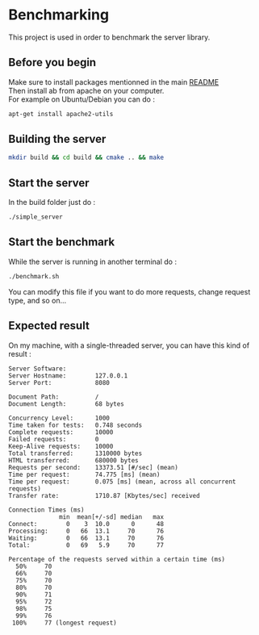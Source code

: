 # Benchmarking
This project is used in order to benchmark the server library.

## Before you begin

Make sure to install packages mentionned in the main [README](../../README.md)\
Then install ab from apache on your computer.\
For example on Ubuntu/Debian you can do :
```bash
apt-get install apache2-utils
```

## Building the server

```bash
mkdir build && cd build && cmake .. && make
```

## Start the server

In the build folder just do :
```bash
./simple_server
```

## Start the benchmark
While the server is running in another terminal do :
```bash
./benchmark.sh
```
You can modify this file if you want to do more requests, change request type, and so on...

## Expected result

On my machine, with a single-threaded server, you can have this kind of result :

```
Server Software:        
Server Hostname:        127.0.0.1
Server Port:            8080

Document Path:          /
Document Length:        68 bytes

Concurrency Level:      1000
Time taken for tests:   0.748 seconds
Complete requests:      10000
Failed requests:        0
Keep-Alive requests:    10000
Total transferred:      1310000 bytes
HTML transferred:       680000 bytes
Requests per second:    13373.51 [#/sec] (mean)
Time per request:       74.775 [ms] (mean)
Time per request:       0.075 [ms] (mean, across all concurrent requests)
Transfer rate:          1710.87 [Kbytes/sec] received

Connection Times (ms)
              min  mean[+/-sd] median   max
Connect:        0    3  10.0      0      48
Processing:     0   66  13.1     70      76
Waiting:        0   66  13.1     70      76
Total:          0   69   5.9     70      77

Percentage of the requests served within a certain time (ms)
  50%     70
  66%     70
  75%     70
  80%     70
  90%     71
  95%     72
  98%     75
  99%     76
 100%     77 (longest request)
 ```
